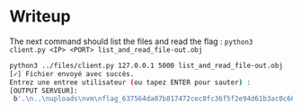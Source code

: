 # Writeup

The next command should list the files and read the flag :
`python3 client.py <IP> <PORT> list_and_read_file-out.obj`

```bash
python3 ../files/client.py 127.0.0.1 5000 list_and_read_file-out.obj
[✓] Fichier envoyé avec succès.
Entrez une entree utilisateur (ou tapez ENTER pour sauter) :
[OUTPUT SERVEUR]:
 b'.\n..\nuploads\nvm\nflag_637564da07b817472cec8fc36f5f2e94d61b3ac0c661deef090b8b17141ebb8e.txt\nserver.py\nBZHCTF{1_H0p3_7h15_R0m_wA5_l355_7HaN_20_By73z}'
```